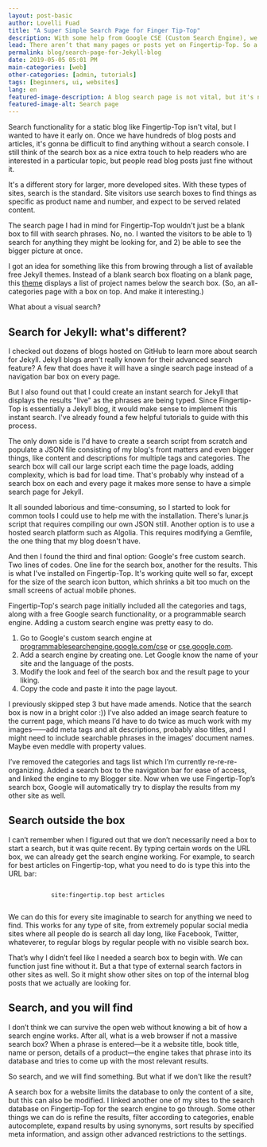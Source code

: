 ```yaml
---
layout: post-basic
author: Lovelli Fuad
title: "A Super Simple Search Page for Finger Tip-Top"
description: With some help from Google CSE (Custom Search Engine), we now have a manual search page. You can get one too. 
lead: There aren’t that many pages or posts yet on Fingertip-Top. So a manual search should be enough to find what you’re looking for.
permalink: blog/search-page-for-Jekyll-blog
date: 2019-05-05 05:01 PM
main-categories: [web]
other-categories: [admin, tutorials]
tags: [beginners, ui, websites]
lang: en
featured-image-description: A blog search page is not vital, but it's nice to have.
featured-image-alt: Search page 
---
```

<section class="col-lg-10 col-xl-8 col-xxl-7">
    <p class="pb-8 text-dark-1 fs-2" data-aos="fade-down" data-aos-delay="50">
        Search functionality for a static blog like Fingertip-Top isn't vital, but I wanted to have it early on.
        Once we have hundreds of blog posts and articles, it's gonna be difficult to find anything without a search console. 
        I still think of the search box as a nice extra touch to help readers who are interested in a particular topic, but people read blog posts just fine without it.
    </p>
    <p class="pb-8 text-dark-1 fs-2" data-aos="fade-down" data-aos-delay="50">
        It's a different story for larger, more developed sites. 
        With these types of sites, search is the standard. Site visitors use search boxes to find things as specific as product name and number, and expect to be served related content. 
    </p>
    <p class="pb-8 text-dark-1 fs-2" data-aos="fade-down" data-aos-delay="50">
        The search page I had in mind for Fingertip-Top wouldn't just be a blank box to fill with search phrases. 
        No, no. 
        I wanted the visitors to be able to 1) search for anything they might be looking for, and 2) be able to see the bigger picture at once. 
    </p>
    <p class="pb-8 text-dark-1 fs-2" data-aos="fade-down" data-aos-delay="50">
        I got an idea for something like this from browing through a list of available free Jekyll themes. 
        Instead of a blank search box floating on a blank page, this <a href="https://projectpages.github.io/" class="text-action-4" rel="nofollow">theme</a> displays a list of project names below the search box. 
        (So, an all-categories page with a box on top. And make it interesting.)
    </p></section>
<section class="container-fluid pb-8">
    <div class="row text-center text-lg-left">
    <div class="col-lg-3 col-md-4 col-6">
      <a href="#" class="d-block mb-4 h-100">
            <img class="img-fluid img-thumbnail" src="https://p1.pxfuel.com/preview/772/125/208/volkswagen-yellow-car-vehicle-retro-vintage.jpg" alt="">
          </a>
    </div>
    <div class="col-lg-3 col-md-4 col-6">
      <a href="#" class="d-block mb-4 h-100">
            <img class="img-fluid img-thumbnail" src="https://upload.wikimedia.org/wikipedia/commons/thumb/5/5a/Piper_PA18-95_Cub_G-AMEN_%286722495171%29.jpg/800px-Piper_PA18-95_Cub_G-AMEN_%286722495171%29.jpg" alt="">
          </a>
    </div>
    <div class="col-lg-3 col-md-4 col-6">
      <a href="#" class="d-block mb-4 h-100">
            <img class="img-fluid img-thumbnail" src="https://c.pxhere.com/photos/36/2e/fashion_woman_female_girl_yellow_skirt_white_blouse-885771.jpg!d" alt="">
          </a>
    </div>
    <div class="col-lg-3 col-md-4 col-6">
      <a href="#" class="d-block mb-4 h-100">
            <img class="img-fluid img-thumbnail" src="https://p1.pxfuel.com/preview/30/895/646/yellow-flowercenter-pompom-flower.jpg" alt="">
          </a>
    </div>
    <div class="col-lg-3 col-md-4 col-6">
      <a href="#" class="d-block mb-4 h-100">
            <img class="img-fluid img-thumbnail" src="https://source.unsplash.com/sesveuG_rNo/400x300" alt="">
          </a>
    </div>
    <div class="col-lg-3 col-md-4 col-6">
      <a href="#" class="d-block mb-4 h-100">
            <img class="img-fluid img-thumbnail" src="https://c1.wallpaperflare.com/preview/242/611/811/bike-cycle-bicycle-sport.jpg" alt="">
          </a>
    </div>
    <div class="col-lg-3 col-md-4 col-6">
      <a href="#" class="d-block mb-4 h-100">
            <img alt="" src="https://p1.pxfuel.com/preview/373/290/425/architecture-building-infrastructure-design-yellow-condominium.jpg" class="img-fluid img-thumbnail">
          </a>
    </div>
    <div class="col-lg-3 col-md-4 col-6">
      <a href="#" class="d-block mb-4 h-100">
            <img class="img-fluid img-thumbnail" src="https://media.defense.gov/2016/Jul/27/2001585024/1280/1280/0/160714-D-DB155-007.JPG" alt="">
          </a>
    </div>
    <div class="col-lg-3 col-md-4 col-6">
      <a href="#" class="d-block mb-4 h-100">
            <img alt="" src="https://p1.pxfuel.com/preview/919/551/748/garage-batman-door-unique.jpg" class="img-fluid img-thumbnail">
          </a>
    </div>
    <div class="col-lg-3 col-md-4 col-6">
      <a href="#" class="d-block mb-4 h-100">
            <img alt="" src="https://c1.wallpaperflare.com/preview/860/98/476/interior-minimal-minimalism-white.jpg" class="img-fluid img-thumbnail">
          </a>
    </div>
    <div class="col-lg-3 col-md-4 col-6">
      <a href="#" class="d-block mb-4 h-100">
            <img alt="" src="https://live.staticflickr.com/3798/14105339228_e6df180fd2_c.jpg" class="img-fluid img-thumbnail">
          </a>
    </div>
    <div class="col-lg-3 col-md-4 col-6">
      <a href="#" class="d-block mb-4 h-100">
            <img class="img-fluid img-thumbnail" src="https://i2.pickpik.com/photos/456/773/111/cake-cheese-cheesecake-yellow-preview.jpg" alt="">
          </a>
    </div>
    </div>
    <figure-caption>What about a visual search?</figure-caption></section>
<section class="col-lg-10 col-xl-8 col-xxl-7">
    <h2 class="mb-4 mb-md-8" data-aos="fade-down" data-aos-delay="0">
        Search for Jekyll: what's different?
	</h2>
    <p class="pb-8 text-dark-1 fs-2" data-aos="fade-down" data-aos-delay="250">
        I checked out dozens of blogs hosted on GitHub to learn more about search for Jekyll.
        Jekyll blogs aren't really known for their advanced search feature?
        A few that does have it will have a single search page instead of a navigation bar box on every page.
    </p>
    <p class="pb-8 text-dark-1 fs-2" data-aos="fade-down" data-aos-delay="250">
        But I also found out that I could create an instant search for Jekyll that displays the results "live" as the phrases are being typed. 
        Since Fingertip-Top is essentially a Jekyll blog, it would make sense to implement this instant search.
        I've already found a few helpful tutorials to guide with this process.
    </p>
    <p class="pb-8 text-dark-1 fs-2" data-aos="fade-down" data-aos-delay="250">
        The only down side is I'd have to create a search script from scratch and populate a JSON file consisting of my blog's front matters and even bigger things, like content and descriptions for multiple tags and categories. 
        The search box will call our large script each time the page loads, adding complexity, which is bad for load time. 
        That's probably why instead of a search box on each and every page it makes more sense to have a simple search page for Jekyll. 
    </p>
    <p class="pb-8 text-dark-1 fs-2" data-aos="fade-down" data-aos-delay="250">
        It all sounded laborious and time-consuming, so I started to look for common tools I could use to help me with the installation. 
        There's lunar.js script that requires compiling our own JSON still. 
        Another option is to use a hosted search platform such as Algolia. 
        This requires modifying a Gemfile, the one thing that my blog doesn't have.
    </p>
    <p class="pb-8 text-dark-1 fs-2" data-aos="fade-down" data-aos-delay="250">
        And then I found the third and final option: Google's free custom search. 
        Two lines of codes. 
        One line for the search box, another for the results. 
        This is what I've installed on Fingertip-Top. 
	It's working quite well so far, except for the size of the search icon button, which shrinks a bit too much on the small screens of actual mobile phones. 
    </p>
    <p class="pb-8 text-dark-1 fs-2" data-aos="fade-down" data-aos-delay="250">
        Fingertip-Top's search page initially included all the categories and tags, along with a free Google search functionality, or a programmable search engine. Adding a custom search engine was pretty easy to do. 
        <ol class="pb-8 text-dark-1 fs-2" data-aos="fade-down" data-aos-delay="250">
            <li class="pb-5">
                Go to Google's custom search engine at <a href="programmablesearchengine.google.com/cse/" class="text-action-4" rel="nofollow">programmablesearchengine.google.com/cse</a> or <a href="https://cse.google.com/" class="text-action-4" rel="nofollow">cse.google.com</a>.
            </li>
            <li class="pb-5">
                Add a search engine by creating one. Let Google know the name of your site and the language of the posts. 
            </li>
	        <li class="pb-5">
                Modify the look and feel of the search box and the result page to your liking.
            </li>
            <li>
                Copy the code and paste it into the page layout. 
            </li>
        </ol>
    <p class="pb-8 text-dark-1 fs-2" data-aos="fade-down" data-aos-delay="250">
        I previously skipped step 3 but have made amends. Notice that the search box is now in a bright color :)) 
        I’ve also added an image search feature to the current page, which means I’d have to do twice as much work with my images——add meta tags and alt descriptions, probably also titles, and I might need to include searchable phrases in the images’ document names.
        Maybe even meddle with property values.
    </p>
    <p class="pb-8 text-dark-1 fs-2" data-aos="fade-down" data-aos-delay="250">
        I’ve removed the categories and tags list which I’m currently re-re-re-organizing. 
        Added a search box to the navigation bar for ease of access, and linked the engine to my Blogger site. 
        Now when we use Fingertip-Top’s search box, Google will automatically try to display the results from my other site as well. 
    </p>
    <h2 class="mb-4 mb-md-8" data-aos="fade-down" data-aos-delay="0">
        Search outside the box
	</h2>
    <p class="pb-8 text-dark-1 fs-2" data-aos="fade-down" data-aos-delay="250">
        I can’t remember when I figured out that we don’t necessarily need a box to start a search, but it was quite recent. 
        By typing certain words on the URL box, we can already get the search engine working. 
        For example, to search for best articles on Fingertip-top, what you need to do is type this into the URL bar:
    </p>
    <p class="py-8 bg-bg-1 text-center opacity-80 fs-4" data-aos="fade-down" data-aos-delay="250">
        <code class="text-light-1">
            site:fingertip.top best articles
        </code>
    </p>
    <!-- For some reason the paragraph containing the code doesn't really apply both top and bottom padding with py-8, so I had to add a top padding to the following paragraph. -->
    <p class="py-8 text-dark-1 fs-2" data-aos="fade-down" data-aos-delay="250">
        We can do this for every site imaginable to search for anything we need to find. 
        This works for any type of site, from extremely popular social media sites where all people do is search all day long, like Facebook, Twitter, whateverer, to regular blogs by regular people with no visible search box. 
    </p>
    <p class="pb-8 text-dark-1 fs-2" data-aos="fade-down" data-aos-delay="250">
        That’s why I didn’t feel like I needed a search box to begin with. 
        We can function just fine without it. 
        But a that type of external search factors in other sites as well. 
        So it might show other sites on top of the internal blog posts that we actually are looking for. 
    </p>
    <h2 class="mb-4 mb-md-8" data-aos="fade-down" data-aos-delay="0">
        Search, and you will find
	</h2>
    <p class="pb-8 text-dark-1 fs-2" data-aos="fade-down" data-aos-delay="250">
        I don’t think we can survive the open web without knowing a bit of how a search engine works. 
        After all, what is a web browser if not a massive search box? 
        When a phrase is entered—be it a website title, book title, name or person, details of a product—the engine takes that phrase into its database and tries to come up with the most relevant results. 
    </p>
    <p class="pb-8 text-dark-1 fs-2" data-aos="fade-down" data-aos-delay="250">
        So search, and we will find something. 
        But what if we don't like the result?
    </p>
    <p class="pb-8 text-dark-1 fs-2" data-aos="fade-down" data-aos-delay="250">
        A search box for a website limits the database to only the content of a site, but this can also be modified. 
        I linked another one of my sites to the search database on Fingertip-Top for the search engine to go through. 
        Some other things we can do is refine the results, filter according to categories, enable autocomplete, expand results by using synonyms, sort results by specified meta information, and assign other advanced restrictions to the settings.
    </p></section>

